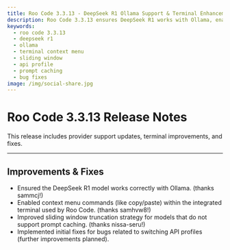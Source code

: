 ```yaml
---
title: Roo Code 3.3.13 - DeepSeek R1 Ollama Support & Terminal Enhancements
description: Roo Code 3.3.13 ensures DeepSeek R1 works with Ollama, enables terminal context menus, improves sliding window truncation, and fixes API profile switching bugs.
keywords:
  - roo code 3.3.13
  - deepseek r1
  - ollama
  - terminal context menu
  - sliding window
  - api profile
  - prompt caching
  - bug fixes
image: /img/social-share.jpg
---
```


# Roo Code 3.3.13 Release Notes

This release includes provider support updates, terminal improvements, and fixes.

---

## Improvements & Fixes

*   Ensured the DeepSeek R1 model works correctly with Ollama. (thanks sammcj!)
*   Enabled context menu commands (like copy/paste) within the integrated terminal used by Roo Code. (thanks samhvw8!)
*   Improved sliding window truncation strategy for models that do not support prompt caching. (thanks nissa-seru!)
*   Implemented initial fixes for bugs related to switching API profiles (further improvements planned).